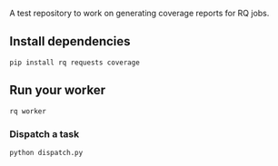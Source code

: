 A test repository to work on generating coverage reports for RQ jobs.

## Install dependencies

```
pip install rq requests coverage 
```
## Run your worker

```
rq worker
```

### Dispatch a task

```
python dispatch.py
```
